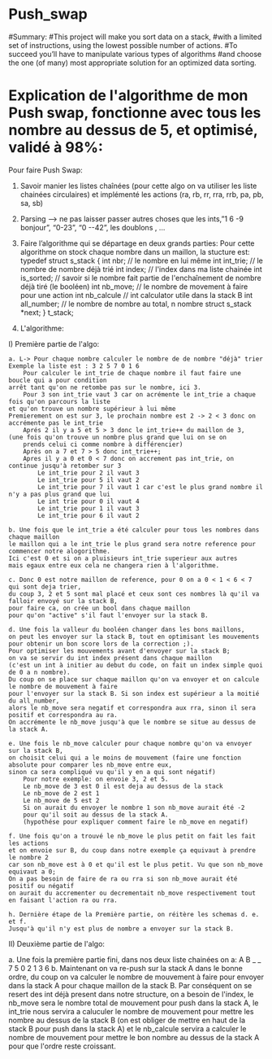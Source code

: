 # Push_swap
#Summary:
#This project will make you sort data on a stack,
#with a limited set of instructions, using the lowest possible number of actions.
#To succeed you’ll have to manipulate various types of algorithms
#and choose the one (of many) most appropriate solution for an optimized data sorting.


# Explication de l'algorithme de mon Push swap, fonctionne avec tous les nombre au dessus de 5, et optimisé, validé à 98%:
  Pour faire Push Swap:
    
  1) Savoir manier les listes chaînées (pour cette algo on va utiliser les liste chainées circulaires) et implémenté les actions
 	(ra,  rb, rr, rra, rrb, pa, pb, sa, sb)
    
  2) Parsing —> ne pas laisser passer autres choses que les ints,”1 6 -9 bonjour”,  “0-23”, “0 --42”, les doublons , …         
    
  3)  Faire l’algorithme qui se départage en deux grands parties:
    Pour cette algorithme on stock chaque nombre dans un maillon, la stucture est: 
        typedef struct s_stack
          {
            	int				nbr;        // le nombre en lui même
            	int				int_trie;   // le nombre de nombre déjà trié
             	int				index;      // l'index dans ma liste chainée 
	       	int				is_sorted;  // savoir si le nombre fait partie de l'enchaînement de nombre déjà tiré (le booléen)
              	int       			nb_move;    // le nombre de movement à faire pour une action
              	int				nb_calcule  // int calculator utile dans la stack B
		int       			all_number; // le nombre de nombre au total, n nombre 
             	struct s_stack	*next;
          }				t_stack;
		    
   4) L'algorithme:

I) Première partie de l'algo:
				
 
 	a. L-> Pour chaque nombre calculer le nombre de de nombre "déjà" trier    
	Exemple la liste est : 3 2 5 7 0 1 6
        Pour calculer le int_trie de chaque nombre il faut faire une boucle qui a pour condition 
	arrêt tant qu'on ne retombe pas sur le nombre, ici 3.                           
        Pour 3 son int_trie vaut 3 car on acrémente le int_trie a chaque fois qu'on parcours la liste
	et qu'on trouve un nombre supérieur à lui même
	Premierement on est sur 3, le prochain nombre est 2 -> 2 < 3 donc on accrémente pas le int_trie
        Aprés 2 il y a 5 et 5 > 3 donc le int_trie++ du maillon de 3,
	(une fois qu'on trouve un nombre plus grand que lui on se on
        prends celui ci comme nombre à différencier)
        Après on a 7 et 7 > 5 donc int_trie++;
        Apres il y a 0 et 0 < 7 donc on accrement pas int_trie, on continue jusqu'à retomber sur 3
            Le int_trie pour 2 il vaut 3 
            Le int_trie pour 5 il vaut 2 
            Le int_trie pour 7 il vaut 1 car c'est le plus grand nombre il n'y a pas plus grand que lui
            Le int trie pour 0 il vaut 4
            Le int_trie pour 1 il vaut 3
            Le int_trie pour 6 il vaut 2
	
 	b. Une fois que le int_trie a été calculer pour tous les nombres dans chaque maillon
	le maillon qui a le int_trie le plus grand sera notre reference pour commencer notre alogorithme.
	Ici c'est 0 et si on a pluisieurs int_trie superieur aux autres
	mais egaux entre eux cela ne changera rien à l'algorithme. 

 	c. Donc 0 est notre maillon de reference, pour 0 on a 0 < 1 < 6 < 7 qui sont deja trier,
	du coup 3, 2 et 5 sont mal placé et ceux sont ces nombres là qu'il va falloir envoyé sur la stack B,
	pour faire ca, on crée un bool dans chaque maillon 
	pour qu'on "active" s'il faut l'envoyer sur la stack B.
        
  	d. Une fois la valleur du booléen changer dans les bons maillons,
	on peut les envoyer sur la stack B, tout en optimisant les mouvements
	pour obtenir un bon score lors de la correction ;). 
	Pour optimiser les mouvements avant d'envoyer sur la stack B;
	on va se servir du int index présent dans chaque maillon
	(c'est un int à initier au debut du code, on fait un index simple quoi de 0 a n nombre).
	Du coup on se place sur chaque maillon qu'on va envoyer et on calcule le nombre de mouvement à faire
	pour l'envoyer sur la stack B. Si son index est supérieur a la moitié du all_number,
	alors le nb_move sera negatif et correspondra aux rra, sinon il sera positif et correspondra au ra. 
	On accrémente le nb_move jusqu'à que le nombre se situe au dessus de la stack A.
        
  	e. Une fois le nb_move calculer pour chaque nombre qu'on va envoyer sur la stack B,
	on choisit celui qui a le moins de mouvement (faire une fonction absolute pour comparer les nb_move entre eux,
	sinon ca sera compliqué vu qu'il y en a qui sont négatif)
        Pour notre exemple: on envoie 3, 2 et 5. 
        Le nb_move de 3 est 0 il est deja au dessus de la stack
        Le nb_move de 2 est 1
        Le nb_move de 5 est 2
        Si on aurait du envoyer le nombre 1 son nb_move aurait été -2
		pour qu'il soit au dessus de la stack A.
		(hypothése pour expliquer comment faire le nb_move en negatif)
        
   	f. Une fois qu'on a trouvé le nb_move le plus petit on fait les fait les actions
	et on envoie sur B, du coup dans notre exemple ça equivaut à prendre le nombre 2
	car son nb_move est à 0 et qu'il est le plus petit. Vu que son nb_move equivaut a 0;
	On a pas besoin de faire de ra ou rra si son nb_move aurait été positif ou négatif
	on aurait du accrementer ou decrementait nb_move respectivement tout en faisant l'action ra ou rra.
        
  	h. Dernière étape de la Première partie, on réitère les schemas d. e. et f.
	Jusqu'à qu'il n'y est plus de nombre a envoyer sur la stack B.
        
II) Deuxième partie de l'algo:
        
   a. Une fois la première partie fini, dans nos deux liste chainées on a:
              A     B
              _     _
              7     5
              0     2
              1     3
              6
   b. Maintenant on va re-push sur la stack A dans le bonne ordre, du coup on va calculer le nombre de mouvement à faire pour envoyer dans la stack A
	pour chaque maillon de la stack B. Par conséquent on se resert des int déjà present dans notre structure, on a besoin de l'index,
	le nb_move sera le nombre total de mouvement pour push dans la stack A, le int_trie nous servira a caluculer le nombre de mouvement
	pour mettre les nombre au dessus de la stack B (on est obliger de mettre en haut de la stack B pour push dans la stack A)
	et le nb_calcule servira a calculer le nombre de mouvement pour mettre le bon nombre au dessus de la stack A pour que l'ordre reste croissant. 
